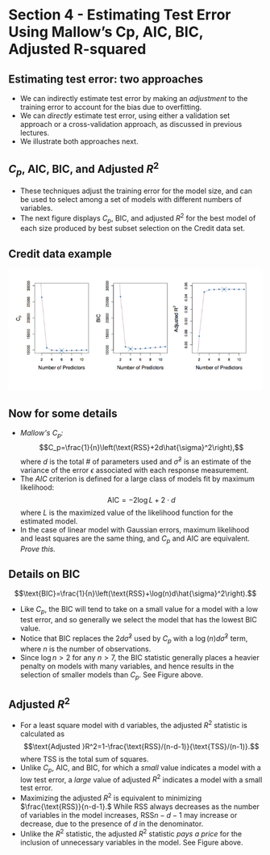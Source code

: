 # Section 4 - Estimating Test Error Using Mallow’s Cp, AIC, BIC, Adjusted R-squared
## Estimating test error: two approaches
* We can indirectly estimate test error by making an _adjustment_ to the training error to account for the bias due to overfitting.
* We can _directly_ estimate test error, using either a validation set approach or a cross-validation approach, as discussed in previous lectures.
* We illustrate both approaches next.
## $C_p,$ AIC, BIC, and Adjusted $R^2$
* These techniques adjust the training error for the model size, and can be used to select among a set of models with different numbers of variables.
* The next figure displays $C_p,$ BIC, and adjusted $R^2$ for the best model of each size produced by best subset selection on the $\text{Credit}$ data set.
## Credit data example
![](images/credit3.png)
## Now for some details
* _Mallow's $C_p:$_
$$C_p=\frac{1}{n}\left(\text{RSS}+2d\hat{\sigma}^2\right),$$
where $d$ is the total # of parameters used and $\hat{\sigma}^2$ is an estimate of the variance of the error $\epsilon$ associated with each response measurement.
* The _AIC_ criterion is defined for a large class of models fit by maximum likelihood:
$$\text{AIC}=-2\log L+2\cdot d$$
where $L$ is the maximized value of the likelihood function for the estimated model.
* In the case of linear model with Gaussian errors, maximum likelihood and least squares are the same thing, and $C_p$ and AIC are equivalent. _Prove this._
## Details on BIC
$$\text{BIC}=\frac{1}{n}\left(\text{RSS}+\log(n)d\hat{\sigma}^2\right).$$
* Like $C_p,$ the BIC will tend to take on a small value for a model with a low test error, and so generally we select the model that has the lowest BIC value.
* Notice that BIC replaces the $2d\hat{\sigma}^2$ used by $C_p$ with a $\log(n)d\hat{\sigma}^2$ term, where $n$ is the number of observations.
* Since $\log n>2$ for any $n>7,$ the BIC statistic generally places a heavier penalty on models with many variables, and hence results in the selection of smaller models than $C_p.$ See Figure above.
## Adjusted $R^2$
* For a least square model with d variables, the adjusted $R^2$ statistic is calculated as
$$\text{Adjusted }R^2=1-\frac{\text{RSS}/(n-d-1)}{\text{TSS}/(n-1)}.$$
where TSS is the total sum of squares.
* Unlike $C_p,$ AIC, and BIC, for which a _small_ value indicates a model with a low test error, a _large_ value of adjusted $R^2$ indicates a model with a small test error.
* Maximizing the adjusted $R^2$ is equivalent to minimizing $\frac{\text{RSS}}{n-d-1}.$ While RSS always decreases as the number of variables in the model increases, $\text{RSS}{n-d-1}$ may increase or decrease, due to the presence of $d$ in the denominator.
* Unlike the $R^2$ statistic, the adjusted $R^2$ statistic _pays a price_ for the inclusion of unnecessary variables in the model. See Figure above.